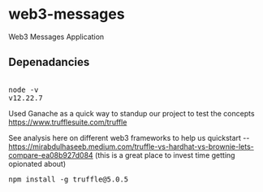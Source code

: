 # web3-messages
Web3 Messages Application



## Depenadancies 

<pre> 
node -v
v12.22.7
</pre>

Used Ganache as a quick way to standup our project to test the concepts 
https://www.trufflesuite.com/truffle

See analysis here on different web3 frameworks to help us quickstart --https://mirabdulhaseeb.medium.com/truffle-vs-hardhat-vs-brownie-lets-compare-ea08b927d084
(this is a great place to invest time getting opionated about) 

<pre>
npm install -g truffle@5.0.5
</pre>


